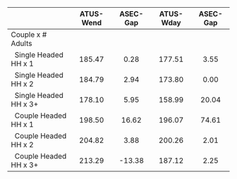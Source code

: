 
|                      |    ATUS-Wend |     ASEC-Gap |    ATUS-Wday |     ASEC-Gap |
| -------------------- | :----------: | :----------: | :----------: | :----------: |
| Couple x # Adults    |              |              |              |              |
| &nbsp;&nbsp;Single Headed HH x 1 |       185.47 |         0.28 |       177.51 |         3.55 |
| &nbsp;&nbsp;Single Headed HH x 2 |       184.79 |         2.94 |       173.80 |         0.00 |
| &nbsp;&nbsp;Single Headed HH x 3+ |       178.10 |         5.95 |       158.99 |        20.04 |
| &nbsp;&nbsp;Couple Headed HH x 1 |       198.50 |        16.62 |       196.07 |        74.61 |
| &nbsp;&nbsp;Couple Headed HH x 2 |       204.82 |         3.88 |       200.26 |         2.01 |
| &nbsp;&nbsp;Couple Headed HH x 3+ |       213.29 |       -13.38 |       187.12 |         2.25 |

